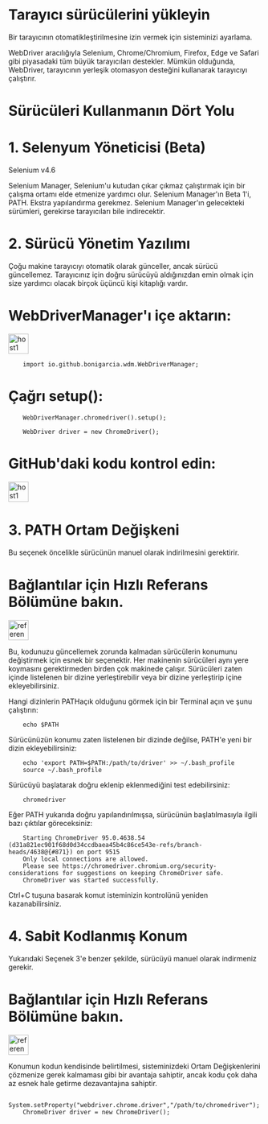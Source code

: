 # Tarayıcı sürücülerini yükleyin

Bir tarayıcının otomatikleştirilmesine izin vermek için sisteminizi ayarlama.

WebDriver aracılığıyla Selenium, Chrome/Chromium, Firefox, Edge ve Safari gibi piyasadaki tüm büyük tarayıcıları destekler.
Mümkün olduğunda, WebDriver, tarayıcının yerleşik otomasyon desteğini kullanarak tarayıcıyı çalıştırır.

# Sürücüleri Kullanmanın Dört Yolu

# 1. Selenyum Yöneticisi (Beta)
Selenium v4.6

Selenium Manager, Selenium'u kutudan çıkar çıkmaz çalıştırmak için bir çalışma ortamı elde etmenize yardımcı olur.
Selenium Manager'ın Beta 1'i, PATH. Ekstra yapılandırma gerekmez. Selenium Manager'ın gelecekteki sürümleri, gerekirse tarayıcıları bile indirecektir.

# 2. Sürücü Yönetim Yazılımı

Çoğu makine tarayıcıyı otomatik olarak günceller, ancak sürücü güncellemez. 
Tarayıcınız için doğru sürücüyü aldığınızdan emin olmak için size yardımcı olacak birçok üçüncü kişi kitaplığı vardır.

# WebDriverManager'ı içe aktarın:
<p align="left"> <a href="https://github.com/bonigarcia/webdrivermanager" target="_blank" rel="noreferrer"> <img src="https://github.githubassets.com/images/modules/logos_page/GitHub-Mark.png" alt="host1" width="40" height="40"/> </a> </p>

        import io.github.bonigarcia.wdm.WebDriverManager;

# Çağrı setup():

        WebDriverManager.chromedriver().setup();

        WebDriver driver = new ChromeDriver();
        
# GitHub'daki kodu kontrol edin:
<p align="left"> <a href="https://github.com/SeleniumHQ/seleniumhq.github.io/blob/trunk/examples/java/src/test/java/dev/selenium/getting_started/InstallDriversTest.java#L17-L19" target="_blank" rel="noreferrer"> <img src="https://github.githubassets.com/images/modules/logos_page/GitHub-Mark.png" alt="host1" width="40" height="40"/> </a> </p>

# 3. PATH Ortam Değişkeni

Bu seçenek öncelikle sürücünün manuel olarak indirilmesini gerektirir.

# Bağlantılar için Hızlı Referans Bölümüne bakın.
<p align="left"> <a href="https://www.selenium.dev/documentation/webdriver/getting_started/install_drivers/#quick-reference" target="_blank" rel="noreferrer"> <img src="https://cdn-icons-png.flaticon.com/512/61/61044.png" alt="reference" width="40" height="40"/> </a> </p>

Bu, kodunuzu güncellemek zorunda kalmadan sürücülerin konumunu değiştirmek için esnek bir seçenektir.
Her makinenin sürücüleri aynı yere koymasını gerektirmeden birden çok makinede çalışır.
Sürücüleri zaten içinde listelenen bir dizine yerleştirebilir veya bir dizine yerleştirip içine ekleyebilirsiniz.

Hangi dizinlerin PATHaçık olduğunu görmek için bir Terminal açın ve şunu çalıştırın:

        echo $PATH

Sürücünüzün konumu zaten listelenen bir dizinde değilse, PATH'e yeni bir dizin ekleyebilirsiniz:

        echo 'export PATH=$PATH:/path/to/driver' >> ~/.bash_profile
        source ~/.bash_profile

Sürücüyü başlatarak doğru eklenip eklenmediğini test edebilirsiniz:

        chromedriver

Eğer PATH yukarıda doğru yapılandırılmışsa, sürücünün başlatılmasıyla ilgili bazı çıktılar göreceksiniz:

        Starting ChromeDriver 95.0.4638.54 (d31a821ec901f68d0d34ccdbaea45b4c86ce543e-refs/branch-heads/4638@{#871}) on port 9515
        Only local connections are allowed.
        Please see https://chromedriver.chromium.org/security-considerations for suggestions on keeping ChromeDriver safe.
        ChromeDriver was started successfully.

Ctrl+C tuşuna basarak komut isteminizin kontrolünü yeniden kazanabilirsiniz.

# 4. Sabit Kodlanmış Konum 

Yukarıdaki Seçenek 3'e benzer şekilde, sürücüyü manuel olarak indirmeniz gerekir.

# Bağlantılar için Hızlı Referans Bölümüne bakın.
<p align="left"> <a href="https://www.selenium.dev/documentation/webdriver/getting_started/install_drivers/#quick-reference" target="_blank" rel="noreferrer"> <img src="https://cdn-icons-png.flaticon.com/512/61/61044.png" alt="reference2" width="40" height="40"/> </a> </p>

Konumun kodun kendisinde belirtilmesi, sisteminizdeki Ortam Değişkenlerini çözmenize gerek kalmaması gibi bir avantaja sahiptir,
ancak kodu çok daha az esnek hale getirme dezavantajına sahiptir.

        System.setProperty("webdriver.chrome.driver","/path/to/chromedriver");
        ChromeDriver driver = new ChromeDriver();
